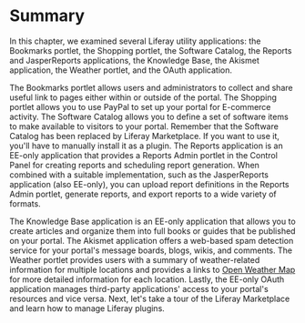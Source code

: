 # Summary [](id=summary-10)

In this chapter, we examined several Liferay utility applications: the Bookmarks
portlet, the Shopping portlet, the Software Catalog, the Reports and
JasperReports applications, the Knowledge Base, the Akismet application, the
Weather portlet, and the OAuth application.

The Bookmarks portlet allows users and administrators to collect and share
useful link to pages either within or outside of the portal. The Shopping
portlet allows you to use PayPal to set up your portal for E-commerce activity.
The Software Catalog allows you to define a set of software items to make
available to visitors to your portal. Remember that the Software Catalog has
been replaced by Liferay Marketplace. If you want to use it, you'll have to
manually install it as a plugin. The Reports application is an EE-only
application that provides a Reports Admin portlet in the Control Panel for
creating reports and scheduling report generation. When combined with a suitable
implementation, such as the JasperReports application (also EE-only), you can
upload report definitions in the Reports Admin portlet, generate reports, and
export reports to a wide variety of formats.

The Knowledge Base application is an EE-only application that allows you to
create articles and organize them into full books or guides that be published on
your portal. The Akismet application offers a web-based spam detection service
for your portal's message boards, blogs, wikis, and comments. The Weather
portlet provides users with a summary of weather-related information for
multiple locations and provides a links to [Open Weather
Map](http://openweathermap.org/) for more detailed information for each
location. Lastly, the EE-only OAuth application manages third-party
applications' access to your portal's resources and vice versa. Next, let's take
a tour of the Liferay Marketplace and learn how to manage Liferay plugins.
